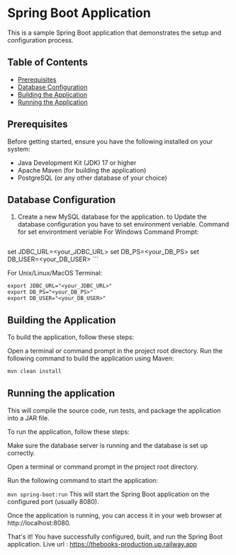 # Spring Boot Application

This is a sample Spring Boot application that demonstrates the setup and configuration process.

## Table of Contents
- [Prerequisites](#prerequisites)
- [Database Configuration](#database-configuration)
- [Building the Application](#building-the-application)
- [Running the Application](#running-the-application)

## Prerequisites

Before getting started, ensure you have the following installed on your system:

- Java Development Kit (JDK) 17 or higher
- Apache Maven (for building the application)
- PostgreSQL (or any other database of your choice)

## Database Configuration

1. Create a new MySQL database for the application. to Update the database configuration you have to set environment veriable.
Command for set environtment veriable 
For Windows Command Prompt:
      ```
set JDBC_URL=<your_JDBC_URL>
set DB_PS=<your_DB_PS>
set DB_USER=<your_DB_USER>
      ```

For Unix/Linux/MacOS Terminal:

```
export JDBC_URL="<your_JDBC_URL>"
export DB_PS="<your_DB_PS>"
export DB_USER="<your_DB_USER>"
```
   
## Building the Application
To build the application, follow these steps:

Open a terminal or command prompt in the project root directory.
Run the following command to build the application using Maven:
```bash
mvn clean install
```


## Running the application

This will compile the source code, run tests, and package the application into a JAR file.

To run the application, follow these steps:

Make sure the database server is running and the database is set up correctly.

Open a terminal or command prompt in the project root directory.

Run the following command to start the application:

```mvn spring-boot:run```
This will start the Spring Boot application on the configured port (usually 8080).

Once the application is running, you can access it in your web browser at http://localhost:8080.

That's it! You have successfully configured, built, and run the Spring Boot application.
Live url : https://thebooks-production.up.railway.app
